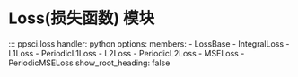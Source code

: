 # Loss(损失函数) 模块

::: ppsci.loss
    handler: python
    options:
      members:
        - LossBase
        - IntegralLoss
        - L1Loss
        - PeriodicL1Loss
        - L2Loss
        - PeriodicL2Loss
        - MSELoss
        - PeriodicMSELoss
      show_root_heading: false
